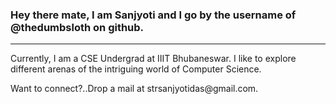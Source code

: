 <h3>Hey there mate, I am Sanjyoti and I go by the username of @thedumbsloth on github.</h3>
<hr>
<p>
Currently, I am a CSE Undergrad at IIIT Bhubaneswar.
I like to explore different arenas of the intriguing world of Computer Science.</p>
<p>
Want to connect?..Drop a mail at strsanjyotidas@gmail.com.
</p>
